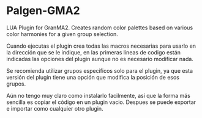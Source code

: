 # Palgen-GMA2
LUA Plugin for GranMA2. Creates random color palettes based on various color harmonies for a given group selection.

Cuando ejecutas el plugin crea todas las macros necesarias para usarlo en la dirección que se le indique,
en las primeras lineas de codigo están indicadas las opciones del plugin aunque no es necesario modificar nada.

Se recomienda utilizar grupos especificos solo para el plugin,
ya que esta versión del plugin tiene una opción que modifica la posición de esos grupos.

Aún no tengo muy claro como instalarlo facilmente,
así que la forma más sencilla es copiar el código en un plugin vacio.
Despues se puede exportar e importar como cualquier otro plugin.
